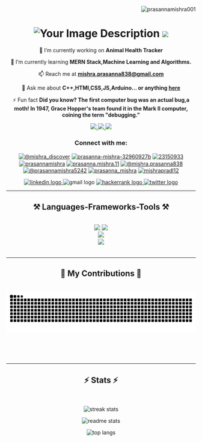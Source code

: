<p align="center">
  
 <!-- <img src="https://user-images.githubusercontent.com/74038190/225813708-98b745f2-7d22-48cf-9150-083f1b00d6c9.gif" alt="Banner" /> -->
</p>
<p align="right"> <img src="https://komarev.com/ghpvc/?username=prasannamishra001&label=Profile%20views&color=0e75b6&style=flat" alt="prasannamishra001" /> </p>

<h1 align="center">
  <img src="https://user-images.githubusercontent.com/74038190/216122041-518ac897-8d92-4c6b-9b3f-ca01dcaf38ee.png" alt="Your Image Description" width="80" />
    <img src="https://readme-typing-svg.herokuapp.com/?font=Righteous&size=35&center=true&vCenter=true&width=500&height=70&duration=4000&lines=Hi+There!+👋;+I'm+Prasanna+Mishra!;" />

</h1>



<div align="center">
 
 🔭 I’m currently working on **Animal Health Tracker**
 
 🌱 I’m currently learning **MERN Stack,Machine Learning and Algorithms.**

 📫 Reach me at  **mishra.prasanna838@gmail.com**

💬 Ask me about **C++,HTMl,CSS,JS,Arduino... or anything [here](https://github.com/PrasannaMishra001/myrepo/issues)**

⚡ Fun fact **Did you know? The first computer bug was an actual bug,a moth! In 1947, Grace Hopper's team found it in the Mark II computer, coining the term "debugging."**

 </div>

<div align="center"> 
  <a href="mailto:mishra.prasanna@gmail.com">
    <img src="https://img.shields.io/badge/Gmail-D14836?style=for-the-badge&logo=gmail&logoColor=white" />
  </a>
  <a href="https://www.linkedin.com/in/prasanna-mishra-32960927b/" target="_blank">
    <img src="https://img.shields.io/badge/LinkedIn-0077B5?style=for-the-badge&logo=linkedin&logoColor=white" target="_blank" />
  </a>
  <a href="https://x.com/prasannamis838" target="_blank">
    <img src="https://img.shields.io/badge/X-%23000000.svg?style=for-the-badge&logo=X&logoColor=white" target="_blank" />
  </a>
  
  <!-- <a href="" target="_blank">    
     <img src="https://img.shields.io/badge/Portfolio-FF5722?style=for-the-badge&logo=todoist&logoColor=white" target="_blank" /> 
  </a> -->
</div>

<h3 align="center">Connect with me:</h3>
<p align="center">
<a href="https://twitter.com/@mishra_discover" target="blank"><img align="center" src="https://raw.githubusercontent.com/rahuldkjain/github-profile-readme-generator/master/src/images/icons/Social/twitter.svg" alt="@mishra_discover" height="30" width="40" /></a>
<a href="https://linkedin.com/in/prasanna-mishra-32960927b" target="blank"><img align="center" src="https://raw.githubusercontent.com/rahuldkjain/github-profile-readme-generator/master/src/images/icons/Social/linked-in-alt.svg" alt="prasanna-mishra-32960927b" height="30" width="40" /></a>
<a href="https://stackoverflow.com/users/23150933" target="blank"><img align="center" src="https://raw.githubusercontent.com/rahuldkjain/github-profile-readme-generator/master/src/images/icons/Social/stack-overflow.svg" alt="23150933" height="30" width="40" /></a>
<a href="https://kaggle.com/prasannamishra" target="blank"><img align="center" src="https://raw.githubusercontent.com/rahuldkjain/github-profile-readme-generator/master/src/images/icons/Social/kaggle.svg" alt="prasannamishra" height="30" width="40" /></a>
<a href="https://instagram.com/prasanna.mishra.11" target="blank"><img align="center" src="https://raw.githubusercontent.com/rahuldkjain/github-profile-readme-generator/master/src/images/icons/Social/instagram.svg" alt="prasanna.mishra.11" height="30" width="40" /></a>
<a href="https://medium.com/@mishra.prasanna838" target="blank"><img align="center" src="https://raw.githubusercontent.com/rahuldkjain/github-profile-readme-generator/master/src/images/icons/Social/medium.svg" alt="@mishra.prasanna838" height="30" width="40" /></a>
<a href="https://www.youtube.com/c/@prasannamishra5242" target="blank"><img align="center" src="https://raw.githubusercontent.com/rahuldkjain/github-profile-readme-generator/master/src/images/icons/Social/youtube.svg" alt="@prasannamishra5242" height="30" width="40" /></a>
<a href="" target="blank"><img align="center" src="https://raw.githubusercontent.com/rahuldkjain/github-profile-readme-generator/master/src/images/icons/Social/leet-code.svg" alt="prasanna_mishra" height="30" width="40" /></a>
<a href="https://auth.geeksforgeeks.org/user/mishrapradl12" target="blank"><img align="center" src="https://raw.githubusercontent.com/rahuldkjain/github-profile-readme-generator/master/src/images/icons/Social/geeks-for-geeks.svg" alt="mishrapradl12" height="30" width="40" /></a>
</p>
<div align="center">
  <a href="https://www.linkedin.com/in/prasanna-mishra-32960927b/" target="_blank">
    <img src="https://img.shields.io/static/v1?message=LinkedIn&logo=linkedin&label=Prasanna%20Mishra&color=0077B5&logoColor=white&labelColor=24a8f0&style=for-the-badge" height="35" alt="linkedin logo"  />
  </a>
  <img src="https://img.shields.io/static/v1?message=Gmail&logo=gmail&label=mishra.prasanna838@gmail.com&color=D14836&logoColor=white&labelColor=fa3939&style=for-the-badge" height="35" alt="gmail logo"  />
  <a href="https://www.hackerrank.com/profile/mishra_prasanna1" target="_blank">
    <img src="https://img.shields.io/static/v1?message=HackerRank&logo=hackerrank&label=@mishra_prasanna1&color=2EC866&logoColor=&labelColor=f0f5f1&style=for-the-badge" height="35" alt="hackerrank logo"  />
  </a>
  
  <a href="https://x.com/mishra_discover" target="_blank">
    <img src="https://img.shields.io/static/v1?message=Twitter&logo=twitter&label=@mishra_discover&color=1DA1F2&logoColor=white&labelColor=blue&style=for-the-badge" height="35" alt="twitter logo"  />
  </a>
</div>


<!-- <p align="left"> <a href="https://github.com/ryo-ma/github-profile-trophy"><img src="https://github-profile-trophy.vercel.app/?username=prasannamishra001" alt="prasannamishra001" /></a> </p> -->
 <hr/>
 
<h2 align="center">⚒️ Languages-Frameworks-Tools ⚒️</h2>
<br/>
<!-- bootstrap,mui,r,flask -->
<div align="center">
    <img src="https://skillicons.dev/icons?i=react,html,css,vscode,github,figma,kotlin,tailwind,git,mysql" />
    <img src="https://skillicons.dev/icons?i=nodejs,python,javascript,typescript,express,firebase,mongodb,c,java,nextjs" /><br>
    <img src="https://skillicons.dev/icons?i=arduino,cpp,django,bash,wordpress,windows,sublime,prisma,npm,devto" /><br>
     <img src="https://skillicons.dev/icons?i=linux,github,autocad,notion,replit,git,vim" /><br>
</div>

<br/>
<hr/>

<div align="center">
  <h2>🐍 My Contributions 🐍</h2>
  <br>
 <img src="https://raw.githubusercontent.com/PrasannaMishra001/PrasannaMishra001/output/snake.svg" alt="Snake animation" />

<br/><br/><br/>
</div>

<hr/>

<h2 align="center">⚡ Stats ⚡</h2>
<br>
<div align=center>

<p align="center">
  <img width="400" src="https://github-readme-streak-stats.herokuapp.com/?user=prasannamishra001&theme=dark" alt="streak stats" />
</p>
<p align="center">
  <img width="400" src="https://github-readme-stats.vercel.app/api?username=PrasannaMishra001&hide_title=false&hide_rank=false&show_icons=true&include_all_commits=true&count_private=true&disable_animations=false&theme=dark&locale=en&hide_border=false" alt="readme stats" />
</p>
<p align="center">
  <img width="400" src="https://github-readme-stats.vercel.app/api/top-langs?username=PrasannaMishra001&locale=en&hide_title=false&layout=compact&card_width=320&langs_count=5&theme=dark&hide_border=false" alt="top langs" />
</p>


</div>




